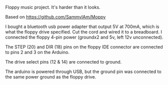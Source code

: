 Floppy music project. It's harder than it looks.

Based on https://github.com/SammyIAm/Moppy

I bought a bluetooth usb power adapter that output 5V at 700mA, which is what the floppy drive specified. Cut the cord and wired it to a breadboard. I connected the floppy 4-pin power (groundx2 and 5v, left 12v unconnected).

The STEP (20) and DIR (18) pins on the floppy IDE connector are connected to pins 2 and 3 on the Arduino.

The drive select pins (12 & 14) are connected to ground. 

The arduino is powered through USB, but the ground pin was connected to the same power ground as the floppy drive.  
